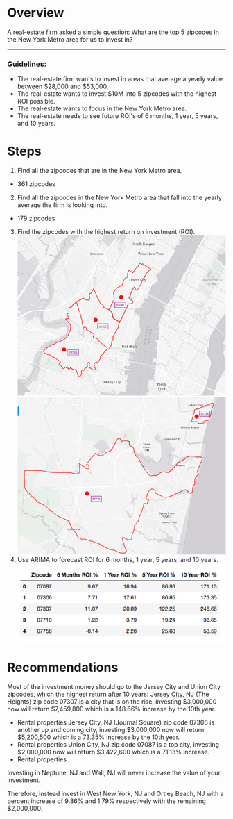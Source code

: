 # Overview

A real-estate firm asked a simple question: What are the top 5 zipcodes in the New York Metro area for us to invest in?
___

### Guidelines:
- The real-estate firm wants to invest in areas that average a yearly value between $28,000 and $53,000.
- The real-estate wants to invest $10M into 5 zipcodes with the highest ROI possible.
- The real-estate wants to focus in the New York Metro area.
- The real-estate needs to see future ROI's of 6 months, 1 year, 5 years, and 10 years.

# Steps

1. Find all the zipcodes that are in the New York Metro area.
- 361 zipcodes
2. Find all the zipcodes in the New York Metro area that fall into the yearly average the firm is looking into.
- 179 zipcodes
3. Find the zipcodes with the highest return on investment (ROI).
![](UC_JC.png)
![](Wall_Neptune.png)
4. Use ARIMA to forecast ROI for 6 months, 1 year, 5 years, and 10 years.
![](Forecast.png)

# Recommendations
Most of the investment money should go to the Jersey City and Union City zipcodes, which the highest return after 10 years:
Jersey City, NJ (The Heights) zip code 07307 is a city that is on the rise, investing $3,000,000 now will return $7,459,800 which is a 148.66% increase by the 10th year.
- Rental properties
Jersey City, NJ (Journal Square) zip code 07306 is another up and coming city, investing $3,000,000 now will return $5,200,500 which is a 73.35% increase by the 10th year.
- Rental properties
Union City, NJ zip code 07087 is a top city, investing $2,000,000 now will return $3,422,600 which is a 71.13% increase.
- Rental properties

Investing in Neptune, NJ and Wall, NJ will never increase the value of your investment. 

Therefore, instead invest in West New York, NJ and Ortley Beach, NJ with a percent increase of 9.86% and 1.79% respectively with the remaining $2,000,000.